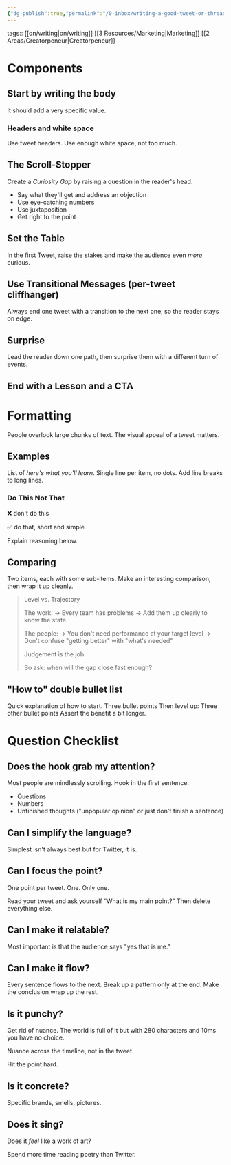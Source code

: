 ```yaml
---
{"dg-publish":true,"permalink":"/0-inbox/writing-a-good-tweet-or-thread/","dgPassFrontmatter":true}
---
```


tags:: [[on/writing\|on/writing]] [[3 Resources/Marketing\|Marketing]] [[2 Areas/Creatorpeneur\|Creatorpeneur]] 

# Components
## Start by writing the body
It should add a very specific value.

### Headers and white space
Use tweet headers.
Use enough white space, not too much.

## The Scroll-Stopper
Create a *Curiosity Gap* by raising a question in the reader's head.

- Say what they'll get and address an objection
- Use eye-catching numbers
- Use juxtaposition
- Get right to the point

## Set the Table
In the first Tweet, raise the stakes and make the audience even *more* curious.

## Use Transitional Messages (per-tweet cliffhanger)
Always end one tweet with a transition to the next one, so the reader stays on edge.

## Surprise
Lead the reader down one path, then surprise them with a different turn of events.

## End with a Lesson and a CTA

# Formatting
People overlook large chunks of text.
The visual appeal of a tweet matters.

## Examples

List of *here's what you'll learn*. Single line per item, no dots. Add line breaks to long lines.

### Do This Not That
❌ don't do this

✅ do that, short and simple

Explain reasoning below.

## Comparing
Two items, each with some sub-items. Make an interesting comparison, then wrap it up cleanly.

> Level vs. Trajectory
> 
> The work:
> -> Every team has problems
> -> Add them up clearly to know the state
> 
> The people:
> -> You don't need performance at your target level
> -> Don't confuse "getting better" with "what's needed"
> 
> Judgement is the job.
>
> So ask: when will the gap close fast enough?

## "How to" double bullet list
Quick explanation of how to start.
Three bullet points
Then level up:
Three other bullet points
Assert the benefit a bit longer.
# Question Checklist
## Does the hook grab my attention?
Most people are mindlessly scrolling. Hook in the first sentence.

- Questions
- Numbers
- Unfinished thoughts ("unpopular opinion" or just don't finish a sentence)

## Can I simplify the language?
Simplest isn't always best but for Twitter, it is.

## Can I focus the point?
One point per tweet. One. Only one.

Read your tweet and ask yourself “What is my main point?” Then delete everything else.

## Can I make it relatable?
Most important is that the audience says "yes that is me."

## Can I make it flow?
Every sentence flows to the next.
Break up a pattern only at the end.
Make the conclusion wrap up the rest.

## Is it punchy?
Get rid of nuance. The world is full of it but with 280 characters and 10ms you have no choice.

Nuance across the timeline, not in the tweet.

Hit the point hard.

## Is it concrete?
Specific brands, smells, pictures.

## Does it sing?
Does it *feel* like a work of art?

Spend more time reading poetry than Twitter.
